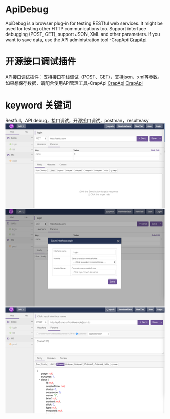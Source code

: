 # ApiDebug
ApiDebug is a browser plug-in for testing RESTful web services. It might be used for testing other HTTP communications too.
Support interface debugging (POST, GET), support JSON, XML and other parameters.
If you want to save data, use the API administration tool -CrapApi
[CrapApi](https://github.com/EhsanTang/ApiManager)


# 开源接口调试插件
API接口调试插件：支持接口在线调试（POST、GET），支持json、xml等参数。
如果想保存数据，请配合使用API管理工具-CrapApi
[CrapApi](https://github.com/EhsanTang/ApiManager)
[CrapApi](http://git.oschina.net/CrapApi/CrapApi)

# keyword 关键词
Restfull，API debug，接口调试，开源接口调试，postman，resulteasy
![Example](https://github.com/EhsanTang/ApiDebug/blob/master/example1.png)
![Example](https://github.com/EhsanTang/ApiDebug/blob/master/example2.png)
![Example](https://github.com/EhsanTang/ApiDebug/blob/master/example3.png)






